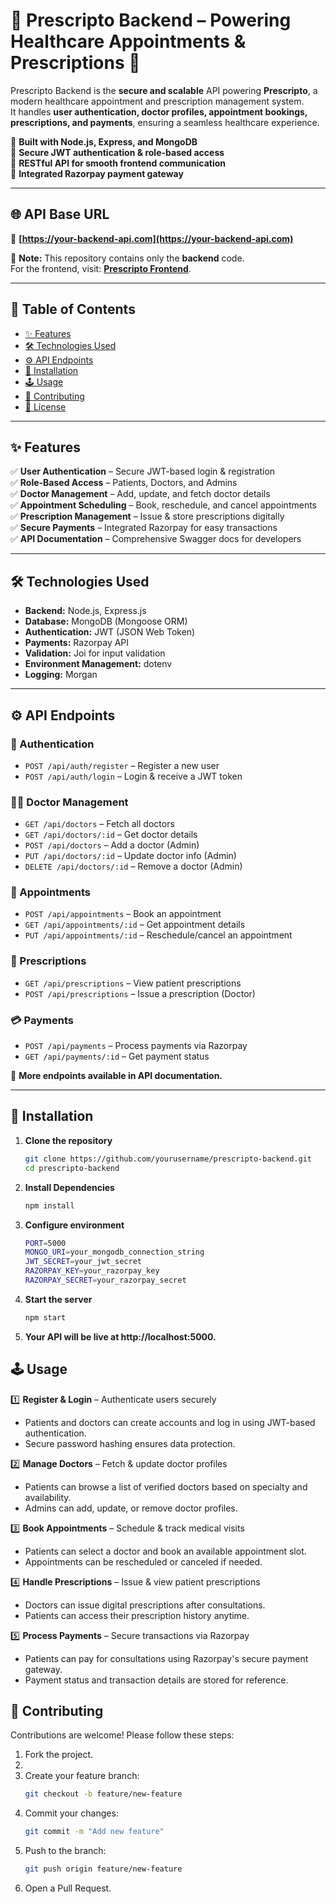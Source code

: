 # 🏥 Prescripto Backend – Powering Healthcare Appointments & Prescriptions 🚀

Prescripto Backend is the **secure and scalable** API powering **Prescripto**, a modern healthcare appointment and prescription management system.  
It handles **user authentication, doctor profiles, appointment bookings, prescriptions, and payments**, ensuring a seamless healthcare experience.  

🔹 **Built with Node.js, Express, and MongoDB**  
🔹 **Secure JWT authentication & role-based access**  
🔹 **RESTful API for smooth frontend communication**  
🔹 **Integrated Razorpay payment gateway**  

---

## 🌐 API Base URL  
🔗 **[https://your-backend-api.com](https://your-backend-api.com)**  

📢 **Note:** This repository contains only the **backend** code.  
For the frontend, visit: **[Prescripto Frontend](https://github.com/itxnargis/prescripto)**.  

---

## 📖 Table of Contents  
- [✨ Features](#-features)  
- [🛠 Technologies Used](#-technologies-used)  
- [⚙️ API Endpoints](#-api-endpoints)  
- [🚀 Installation](#-installation)  
- [🕹 Usage](#-usage)  
- [🤝 Contributing](#-contributing)  
- [📄 License](#-license)  

---

## ✨ Features  

✅ **User Authentication** – Secure JWT-based login & registration  
✅ **Role-Based Access** – Patients, Doctors, and Admins  
✅ **Doctor Management** – Add, update, and fetch doctor details  
✅ **Appointment Scheduling** – Book, reschedule, and cancel appointments  
✅ **Prescription Management** – Issue & store prescriptions digitally  
✅ **Secure Payments** – Integrated Razorpay for easy transactions  
✅ **API Documentation** – Comprehensive Swagger docs for developers  

---

## 🛠 Technologies Used  

- **Backend:** Node.js, Express.js  
- **Database:** MongoDB (Mongoose ORM)  
- **Authentication:** JWT (JSON Web Token)  
- **Payments:** Razorpay API  
- **Validation:** Joi for input validation  
- **Environment Management:** dotenv  
- **Logging:** Morgan  

---

## ⚙️ API Endpoints  

### **🔑 Authentication**  
- `POST /api/auth/register` – Register a new user  
- `POST /api/auth/login` – Login & receive a JWT token  

### **👨‍⚕️ Doctor Management**  
- `GET /api/doctors` – Fetch all doctors  
- `GET /api/doctors/:id` – Get doctor details  
- `POST /api/doctors` – Add a doctor (Admin)  
- `PUT /api/doctors/:id` – Update doctor info (Admin)  
- `DELETE /api/doctors/:id` – Remove a doctor (Admin)  

### **📅 Appointments**  
- `POST /api/appointments` – Book an appointment  
- `GET /api/appointments/:id` – Get appointment details  
- `PUT /api/appointments/:id` – Reschedule/cancel an appointment  

### **💊 Prescriptions**  
- `GET /api/prescriptions` – View patient prescriptions  
- `POST /api/prescriptions` – Issue a prescription (Doctor)  

### **💳 Payments**  
- `POST /api/payments` – Process payments via Razorpay  
- `GET /api/payments/:id` – Get payment status  

📌 **More endpoints available in API documentation.**  

---

## 🚀 Installation  
1. **Clone the repository**
   ```bash
   git clone https://github.com/yourusername/prescripto-backend.git
   cd prescripto-backend
   
2. **Install Dependencies**
    ```bash
    npm install

3. **Configure environment**
    ```bash
    PORT=5000
    MONGO_URI=your_mongodb_connection_string
    JWT_SECRET=your_jwt_secret
    RAZORPAY_KEY=your_razorpay_key
    RAZORPAY_SECRET=your_razorpay_secret

4. **Start the server**
     ```bash
     npm start

5. **Your API will be live at http://localhost:5000.**

## 🕹 Usage  

1️⃣ **Register & Login** – Authenticate users securely  
   - Patients and doctors can create accounts and log in using JWT-based authentication.  
   - Secure password hashing ensures data protection.  

2️⃣ **Manage Doctors** – Fetch & update doctor profiles  
   - Patients can browse a list of verified doctors based on specialty and availability.  
   - Admins can add, update, or remove doctor profiles.  

3️⃣ **Book Appointments** – Schedule & track medical visits  
   - Patients can select a doctor and book an available appointment slot.  
   - Appointments can be rescheduled or canceled if needed.  

4️⃣ **Handle Prescriptions** – Issue & view patient prescriptions  
   - Doctors can issue digital prescriptions after consultations.  
   - Patients can access their prescription history anytime.  

5️⃣ **Process Payments** – Secure transactions via Razorpay  
   - Patients can pay for consultations using Razorpay's secure payment gateway.  
   - Payment status and transaction details are stored for reference.
     

## 🤝 Contributing

Contributions are welcome! Please follow these steps:

1. Fork the project.
2. 
3. Create your feature branch:
   ```bash
   git checkout -b feature/new-feature
   
4. Commit your changes:
   ```bash
   git commit -m "Add new feature"
   
5. Push to the branch:
    ```bash
    git push origin feature/new-feature
    
6. Open a Pull Request.
